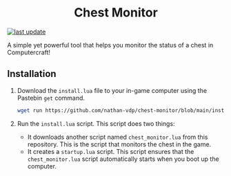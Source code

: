 <div>
<div align="center">
  <h1>Chest Monitor</h1>
</div>
<!-- Badges -->
<p>
  <a href="">
    <img src="https://img.shields.io/github/last-commit/nathan-vdp/chest-monitor" alt="last update" />
  </a>
</p>

<p>A simple yet powerful tool that helps you monitor the status of a chest in Computercraft!</p>

<!-- Useage -->
## Installation
1. Download the `install.lua` file to your in-game computer using the Pastebin `get` command.
   ```bash
   wget run https://github.com/nathan-vdp/chest-monitor/blob/main/install.lua
   ```

2. Run the `install.lua` script. This script does two things:
   - It downloads another script named `chest_monitor.lua` from this repository. This is the script that monitors the chest in the game.
   - It creates a `startup.lua` script. This script ensures that the `chest_monitor.lua` script automatically starts when you boot up the computer.

</div>
